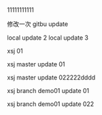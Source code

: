 11111111111

修改一次
gitbu update

local update 2
local update 3


xsj 01

xsj master update 01



xsj master update 022222dddd

xsj branch demo01 update 01

xsj branch demo01 update 022


